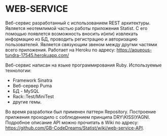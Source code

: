 # WEB-SERVICE

Веб-сервис разработанный с использованием REST архитектуры. Является неотемлимой частью работы приложения Statist. С его помощью появлется возможность вносить и(или) извлекать информацию из БД, проводить регистрацию и авторизацию пользователей. Является связующим звеном между другми частями всего приложения. Работает на Heroku по адресу: https://aqueous-tundra-17545.herokuapp.com/

Веб-сервис написан на языке программирования Ruby.
Используемые технологии: 
* Framework  Sinatra
* Веб-сервер Puma
* БД - MySQL
* Rack::Test/MiniTest
* другие гемы.

Во время разработки был применен паттерн Repository. Построение прилжения проходило с соблюдением принципа DRY\KISS\YAGNI.
Подробное описание API можно прочитать в Wiki по адресу: https://github.com/GB-CodeDreams/Statist/wiki/web-service-API.
